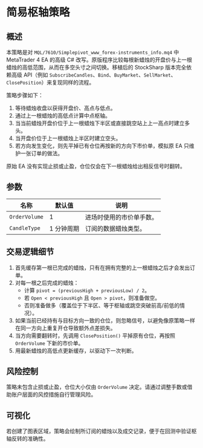 # 简易枢轴策略

## 概述
本策略是对 `MQL/7610/Simplepivot_www_forex-instruments_info.mq4` 中 MetaTrader 4 EA 的高级 C# 改写。原版程序比较每根新蜡烛的开盘价与上一根蜡烛的高低范围，从而在多空头寸之间切换。移植后的 StockSharp 版本完全依赖高级 API（例如 `SubscribeCandles`、`Bind`、`BuyMarket`、`SellMarket`、`ClosePosition`）来复现同样的流程。

策略步骤如下：

1. 等待蜡烛收盘以获得开盘价、高点与低点。
2. 通过上一根蜡烛的高低点计算中点枢轴。
3. 当当前蜡烛开盘价位于上一根蜡烛下半区或直接跳空站上上一高点时建立多头。
4. 当开盘价位于上一根蜡烛上半区时建立空头。
5. 若方向发生变化，则先平掉已有仓位再按新的方向下市价单，模拟原 EA 只维护一张订单的做法。

原始 EA 没有实现止损或止盈，仓位仅会在下一根蜡烛给出相反信号时翻转。

## 参数
| 名称 | 默认值 | 说明 |
| ---- | ------ | ---- |
| `OrderVolume` | 1 | 进场时使用的市价单手数。 |
| `CandleType` | 1 分钟周期 | 订阅的数据蜡烛类型。 |

## 交易逻辑细节
1. 首先缓存第一根已完成的蜡烛，只有在拥有完整的上一根蜡烛之后才会发出订单。
2. 对每一根之后完成的蜡烛：
   - 计算 `pivot = (previousHigh + previousLow) / 2`。
   - 若 `Open < previousHigh` 且 `Open > pivot`，则准备做空。
   - 否则准备做多（覆盖位于下半区、等于枢轴或跳空突破前高/前低的情况）。
3. 如果当前已经持有与目标方向一致的仓位，则忽略信号，以避免像原策略一样在同一方向上重复开仓导致额外点差损失。
4. 当方向需要翻转时，先调用 `ClosePosition()` 平掉原有仓位，再按照 `OrderVolume` 下新的市价单。
5. 用最新蜡烛的高低点更新缓存，以驱动下一次判断。

## 风险控制
策略未包含止损或止盈，仓位大小仅由 `OrderVolume` 决定。请通过调整手数或借助账户层面的风控措施自行管理风险。

## 可视化
若创建了图表区域，策略会绘制所订阅的蜡烛以及成交记录，便于在回测中验证枢轴反转的准确性。
